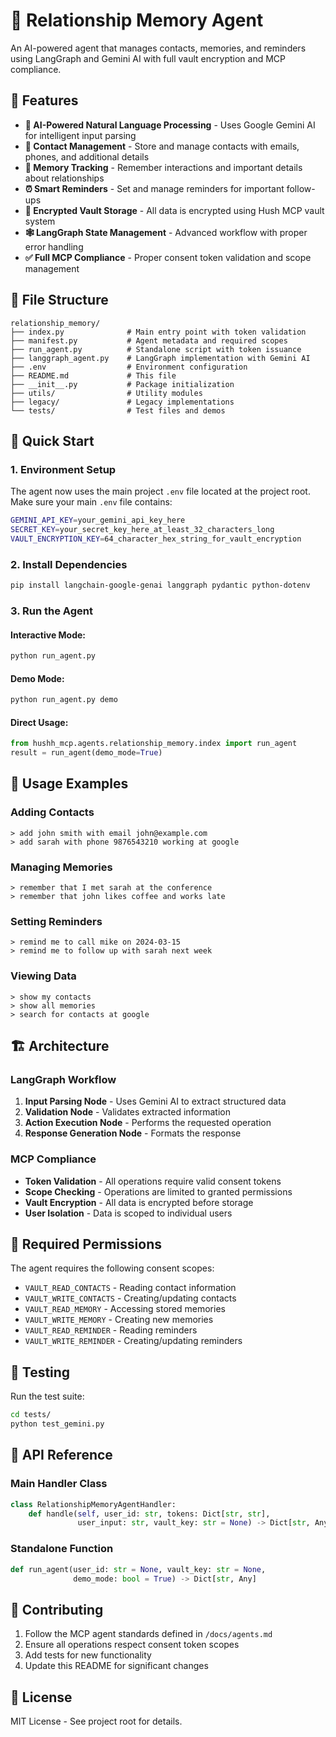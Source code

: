 # 🤖 Relationship Memory Agent

An AI-powered agent that manages contacts, memories, and reminders using LangGraph and Gemini AI with full vault encryption and MCP compliance.

## 🎯 Features

- **🧠 AI-Powered Natural Language Processing** - Uses Google Gemini AI for intelligent input parsing
- **👥 Contact Management** - Store and manage contacts with emails, phones, and additional details
- **💭 Memory Tracking** - Remember interactions and important details about relationships
- **⏰ Smart Reminders** - Set and manage reminders for important follow-ups
- **🔐 Encrypted Vault Storage** - All data is encrypted using Hush MCP vault system
- **🕸️ LangGraph State Management** - Advanced workflow with proper error handling
- **✅ Full MCP Compliance** - Proper consent token validation and scope management

## 📁 File Structure

```
relationship_memory/
├── index.py              # Main entry point with token validation
├── manifest.py           # Agent metadata and required scopes
├── run_agent.py          # Standalone script with token issuance
├── langgraph_agent.py    # LangGraph implementation with Gemini AI
├── .env                  # Environment configuration
├── README.md             # This file
├── __init__.py           # Package initialization
├── utils/                # Utility modules
├── legacy/               # Legacy implementations
└── tests/                # Test files and demos
```

## 🚀 Quick Start

### 1. Environment Setup

The agent now uses the main project `.env` file located at the project root.
Make sure your main `.env` file contains:
```bash
GEMINI_API_KEY=your_gemini_api_key_here
SECRET_KEY=your_secret_key_here_at_least_32_characters_long
VAULT_ENCRYPTION_KEY=64_character_hex_string_for_vault_encryption
```

### 2. Install Dependencies

```bash
pip install langchain-google-genai langgraph pydantic python-dotenv
```

### 3. Run the Agent

#### Interactive Mode:
```bash
python run_agent.py
```

#### Demo Mode:
```bash
python run_agent.py demo
```

#### Direct Usage:
```python
from hushh_mcp.agents.relationship_memory.index import run_agent
result = run_agent(demo_mode=True)
```

## 🔧 Usage Examples

### Adding Contacts
```
> add john smith with email john@example.com
> add sarah with phone 9876543210 working at google
```

### Managing Memories
```
> remember that I met sarah at the conference
> remember that john likes coffee and works late
```

### Setting Reminders
```
> remind me to call mike on 2024-03-15
> remind me to follow up with sarah next week
```

### Viewing Data
```
> show my contacts
> show all memories
> search for contacts at google
```

## 🏗️ Architecture

### LangGraph Workflow
1. **Input Parsing Node** - Uses Gemini AI to extract structured data
2. **Validation Node** - Validates extracted information
3. **Action Execution Node** - Performs the requested operation
4. **Response Generation Node** - Formats the response

### MCP Compliance
- **Token Validation** - All operations require valid consent tokens
- **Scope Checking** - Operations are limited to granted permissions
- **Vault Encryption** - All data is encrypted before storage
- **User Isolation** - Data is scoped to individual users

## 🔐 Required Permissions

The agent requires the following consent scopes:
- `VAULT_READ_CONTACTS` - Reading contact information
- `VAULT_WRITE_CONTACTS` - Creating/updating contacts
- `VAULT_READ_MEMORY` - Accessing stored memories
- `VAULT_WRITE_MEMORY` - Creating new memories
- `VAULT_READ_REMINDER` - Reading reminders
- `VAULT_WRITE_REMINDER` - Creating/updating reminders

## 🧪 Testing

Run the test suite:
```bash
cd tests/
python test_gemini.py
```

## 📝 API Reference

### Main Handler Class
```python
class RelationshipMemoryAgentHandler:
    def handle(self, user_id: str, tokens: Dict[str, str], 
               user_input: str, vault_key: str = None) -> Dict[str, Any]
```

### Standalone Function
```python
def run_agent(user_id: str = None, vault_key: str = None, 
              demo_mode: bool = True) -> Dict[str, Any]
```

## 🤝 Contributing

1. Follow the MCP agent standards defined in `/docs/agents.md`
2. Ensure all operations respect consent token scopes
3. Add tests for new functionality
4. Update this README for significant changes

## 📜 License

MIT License - See project root for details.
